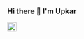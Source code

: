 ### Hi there 👋 I'm Upkar 

<a href="https://twitter.com/satanizr">
  <img align="left" alt="Upkar Singh | Twitter" width="21px" src="https://raw.githubusercontent.com/anuraghazra/anuraghazra/master/assets/twitter.svg" />
</a>

<br/>
<br/>
<!--
**jsux/jsux** is a ✨ _special_ ✨ repository because its `README.md` (this file) appears on your GitHub profile.

Hi, I'm Upkar, a passionate frontEnd web developer from London.

- :100: Take a look at my portfolio site: https://jsux.github.io
- 🔭 I’m currently working on my project [The Collective website](https://github.com/collective-living/www-thecollective-com)
- 🌱 I’m currently learning GraphQL & python
- 💬 Ask me about anything [here](https://github.com/jsux/jsux/issues)
- 😄 Pronouns: ...
- ⚡ Fun fact: ...
-->
